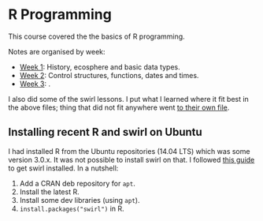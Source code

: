 # R Programming

This course covered the the basics of R programming.

Notes are organised by week:

 * [Week 1](week1.md): History, ecosphere and basic data types.
 * [Week 2](week2.md): Control structures, functions, dates and times.
 * [Week 3](week3.md): .

I also did some of the swirl lessons. I put what I learned where it fit
best in the above files; thing that did not fit anywhere went
[to their own file](lessons-swirl.md).

## Installing recent R and swirl on Ubuntu

I had installed R from the Ubuntu repositories (14.04 LTS) which was
some version 3.0.x. It was not possible to install swirl on that.
I followed
  [this guide](https://www.digitalocean.com/community/tutorials/how-to-set-up-r-on-ubuntu-14-04)
to get swirl installed. In a nutshell:

 1. Add a CRAN deb repository for `apt`.
 2. Install the latest R.
 3. Install some dev libraries (using `apt`).
 4. `install.packages("swirl")` in R.
